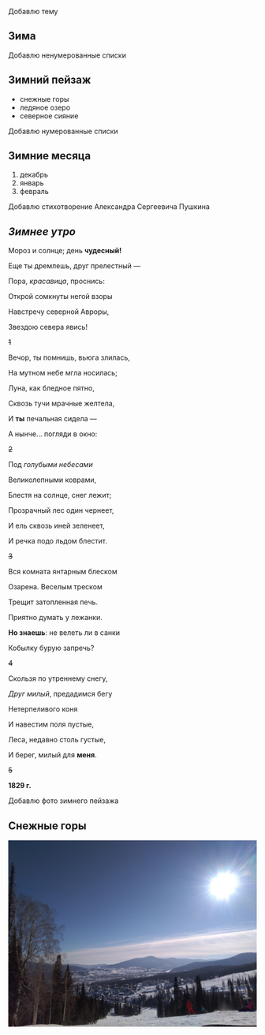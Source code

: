 Добавлю тему

## Зима

Добавлю ненумерованные списки

## Зимний пейзаж

* снежные горы
* ледяное озеро
* северное сияние

Добавлю нумерованные списки

## Зимние месяца

1. декабрь
2. январь
3. февраль

Добавлю стихотворение Александра Сергеевича Пушкина

## *Зимнее утро*

Мороз и солнце; день **чудесный!**

Еще ты дремлешь, друг прелестный —

Пора, *красавица*, проснись:

Открой сомкнуты негой взоры

Навстречу северной Авроры,

Звездою севера явись!

~~1~~

Вечор, ты помнишь, вьюга злилась,

На мутном небе мгла носилась;

Луна, как бледное пятно,

Сквозь тучи мрачные желтела,

И **ты** печальная сидела —

А нынче… погляди в окно:

~~2~~

Под *голубыми небесами*

Великолепными коврами,

Блестя на солнце, снег лежит;

Прозрачный лес один чернеет,

И ель сквозь иней зеленеет,

И речка подо льдом блестит.

~~3~~

Вся комната янтарным блеском

Озарена. Веселым треском

Трещит затопленная печь.

Приятно думать у лежанки.

**Но знаешь**: не велеть ли в санки

Кобылку бурую запречь?

~~4~~

Скользя по утреннему снегу,

*Друг милый*, предадимся бегу

Нетерпеливого коня

И навестим поля пустые,

Леса, недавно столь густые,

И берег, милый для **меня**.

~~5~~

**1829 г.**

Добавлю фото зимнего пейзажа

## **Снежные горы**

![winter](зима.jpg)